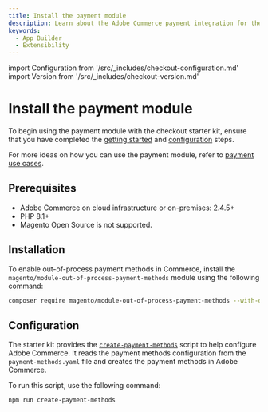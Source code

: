 ```yaml
---
title: Install the payment module
description: Learn about the Adobe Commerce payment integration for the checkout starter kit and how you can get started.
keywords:
  - App Builder
  - Extensibility
---
```


import Configuration from '/src/_includes/checkout-configuration.md'
import Version from '/src/_includes/checkout-version.md'

# Install the payment module

To begin using the payment module with the checkout starter kit, ensure that you have completed the [getting started](./getting-started.md) and [configuration](./configure.md) steps.

For more ideas on how you can use the payment module, refer to [payment use cases](./payment-use-cases.md).

## Prerequisites

* Adobe Commerce on cloud infrastructure or on-premises: 2.4.5+
* PHP 8.1+
* Magento Open Source is not supported.

## Installation

<Version />

To enable out-of-process payment methods in Commerce, install the `magento/module-out-of-process-payment-methods` module using the following command:

```bash
composer require magento/module-out-of-process-payment-methods --with-dependencies
```

## Configuration

<Configuration />

The starter kit provides the [`create-payment-methods`](https://github.com/adobe/commerce-checkout-starter-kit/blob/main/scripts/create-payment-methods.js) script to help configure Adobe Commerce. It reads the payment methods configuration from the `payment-methods.yaml` file and creates the payment methods in Adobe Commerce.

To run this script, use the following command:

```bash
npm run create-payment-methods
```
